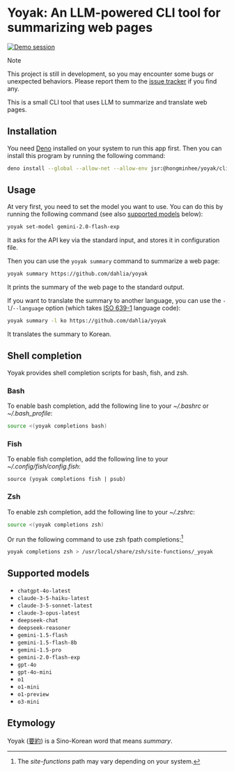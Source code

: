 Yoyak: An LLM-powered CLI tool for summarizing web pages
========================================================

[![Demo session][Demo session thumbnail]][Demo session]

> [!NOTE]
> This project is still in development, so you may encounter some bugs or
> unexpected behaviors.  Please report them to the [issue tracker] if you find
> any.

This is a small CLI tool that uses LLM to summarize and translate web pages.

[Demo session thumbnail]: https://asciinema.org/a/701699.svg
[Demo session]: https://asciinema.org/a/701699
[issue tracker]: https://github.com/dahlia/yoyak/issues


Installation
------------

You need [Deno] installed on your system to run this app first.  Then you can
install this program by running the following command:

~~~~ bash
deno install --global --allow-net --allow-env jsr:@hongminhee/yoyak/cli
~~~~

[Deno]: https://deno.com/


Usage
-----

At very first, you need to set the model you want to use. You can do this by
running the following command (see also [supported models](#supported-models)
below):

~~~~ bash
yoyak set-model gemini-2.0-flash-exp
~~~~

It asks for the API key via the standard input, and stores it in configuration
file.

Then you can use the `yoyak summary` command to summarize a web page:

~~~~ bash
yoyak summary https://github.com/dahlia/yoyak
~~~~

It prints the summary of the web page to the standard output.

If you want to translate the summary to another language, you can use
the `-l`/`--language` option (which takes [ISO 639-1] language code):

~~~~ bash
yoyak summary -l ko https://github.com/dahlia/yoyak
~~~~

It translates the summary to Korean.

[ISO 639-1]: https://en.wikipedia.org/wiki/List_of_ISO_639-1_codes


Shell completion
---------------

Yoyak provides shell completion scripts for bash, fish, and zsh.

### Bash

To enable bash completion, add the following line to your *~/.bashrc* or
*~/.bash_profile*:

~~~~ bash
source <(yoyak completions bash)
~~~~

### Fish

To enable fish completion, add the following line to your
*~/.config/fish/config.fish*:

~~~~ fish
source (yoyak completions fish | psub)
~~~~

### Zsh

To enable zsh completion, add the following line to your *~/.zshrc*:

~~~~ zsh
source <(yoyak completions zsh)
~~~~

Or run the following command to use zsh fpath completions:[^1]

~~~~ zsh
yoyak completions zsh > /usr/local/share/zsh/site-functions/_yoyak
~~~~

[^1]: The *site-functions* path may vary depending on your system.


Supported models
----------------

 -  `chatgpt-4o-latest`
 -  `claude-3-5-haiku-latest`
 -  `claude-3-5-sonnet-latest`
 -  `claude-3-opus-latest`
 -  `deepseek-chat`
 -  `deepseek-reasoner`
 -  `gemini-1.5-flash`
 -  `gemini-1.5-flash-8b`
 -  `gemini-1.5-pro`
 -  `gemini-2.0-flash-exp`
 -  `gpt-4o`
 -  `gpt-4o-mini`
 -  `o1`
 -  `o1-mini`
 -  `o1-preview`
 -  `o3-mini`


Etymology
---------

Yoyak ([要約]) is a Sino-Korean word that means *summary*.

[要約]: https://en.wiktionary.org/wiki/%EC%9A%94%EC%95%BD#Etymology_1

<!-- cSpell: ignore psub fpath Sino-Korean -->
